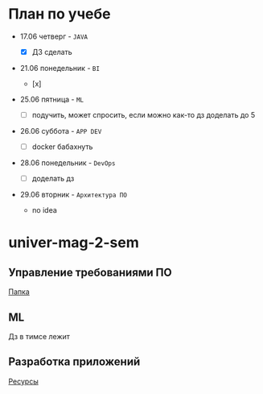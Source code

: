 # План по учебе

- 17.06 четверг - `JAVA`
  - [x] ДЗ сделать   

- 21.06 понедельник - `BI`
  - [x]

- 25.06 пятница - `ML`
  - [ ] подучить, может спросить, если можно как-то дз доделать до 5

- 26.06 суббота - `APP DEV`
  - [ ] docker бабахнуть

- 28.06 понедельник - `DevOps`
  - [ ] доделать дз

- 29.06 вторник - `Архитектура ПО`
  - no idea


# univer-mag-2-sem

## Управление требованиями ПО

[Папка](https://drive.google.com/drive/folders/1atcI9OsmLnRFgWBN2t7Tq5_lzkpUaDx5)

## ML

Дз в тимсе лежит

## Разработка приложений

[Ресурсы](https://drive.google.com/drive/folders/1FfU_tGm4coZh9O9vEB18ooRo27ugXiIo)


